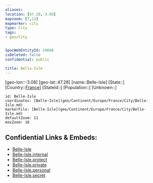 ```yaml
---
aliases: 
location: [47.28,-3.08]
mapzoom: [7,12] 
mapmarker: city 
type: City
tags:
- geo/City


SpocWebEntityId: 29088
isDeleted: false
confidential: public

title: Belle-Isle
---
```

[geo-lon::-3.08]
[geo-lat::47.28]
[name::Belle-Isle]
[State::]
[Country::[France](geo/Continent/Europe/France.md)]
[StateId::]
[Population::]
[Unknown::]


```leaflet
id: Belle-Isle
coordinates: [Belle-Isle](geo/Continent/Europe/France/City/Belle-Isle.md)
markerFile: [Belle-Isle](geo/Continent/Europe/France/City/Belle-Isle.md)
defaultZoom: 11 
maxZoom: 18
```


## Confidential Links & Embeds: 
- [Belle-Isle](../../../../../../_public/geo/Continent/Europe/France/City/Belle-Isle.md) 
- [Belle-Isle.internal](../../../../../../_internal/geo/Continent/Europe/France/City/Belle-Isle.internal.md) 
- [Belle-Isle.protect](../../../../../../_protect/geo/Continent/Europe/France/City/Belle-Isle.protect.md) 
- [Belle-Isle.private](../../../../../../_private/geo/Continent/Europe/France/City/Belle-Isle.private.md) 
- [Belle-Isle.personal](../../../../../../_personal/geo/Continent/Europe/France/City/Belle-Isle.personal.md) 
- [Belle-Isle.secret](../../../../../../_secret/geo/Continent/Europe/France/City/Belle-Isle.secret.md) 
